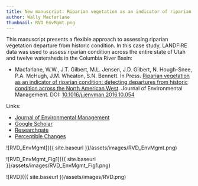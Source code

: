 ```yaml
---
title: New manuscript: Riparian vegetation as an indicator of riparian condition
author: Wally Macfarlane
thumbnail: RVD_EnvMgmt.png
---
```


This manuscript presents a flexible approach to assessing riparian vegetation departure from historic condition. In this case study, LANDFIRE data was used to assess riparian condition across the entire state of Utah and twelve watersheds in the Columbia River Basin:

- Macfarlane, W.W., J.T. Gilbert, M.L. Jensen, J.D. Gilbert, N. Hough-Snee, P.A. McHugh, J.M. Wheaton, S.N. Bennett. In Press. [Riparian vegetation as an indicator of riparian condition: detecting departures from historic condition across the North American West](https://www.researchgate.net/publication/309898730_Riparian_vegetation_as_an_indicator_of_riparian_condition_Detecting_departures_from_historic_condition_across_the_North_American_West?ev=prf_pub). Journal of Environmental Management. DOI: [10.1016/j.jenvman.2016.10.054](http://dx.doi.org/10.1016/j.jenvman.2016.10.054)

Links:

- [Journal of Environmental Management](http://www.sciencedirect.com/science/article/pii/S0301479716308489)
- [Google Scholar](https://scholar.google.com/citations?view_op=view_citation&hl=en&user=9FtvQSoAAAAJ&sortby=pubdate&citation_for_view=9FtvQSoAAAAJ:w2UhwfzvF0QC)
- [Researchgate](https://www.researchgate.net/publication/309898730_Riparian_vegetation_as_an_indicator_of_riparian_condition_Detecting_departures_from_historic_condition_across_the_North_American_West?ev=prf_pub)
- [Perceptible Changes](http://www.natehough-snee.org/2016/11/articlealert-riparian-vegetation-as.html)

![RVD_EnvMgmt]({{ site.baseurl }}/assets/images/RVD_EnvMgmt.png)

![RVD_EnvMgmt_Fig1]({{ site.baseurl }}/assets/images/RVD_EnvMgmt_Fig1.png)

![RVD]({{ site.baseurl }}/assets/images/RVD.png)